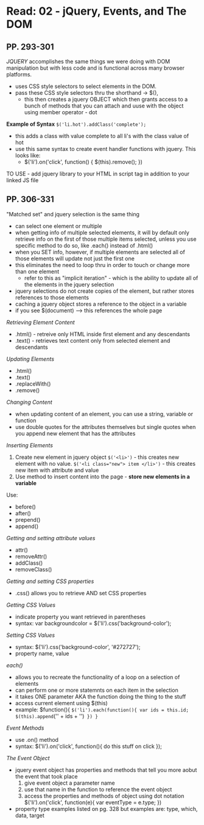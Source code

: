 # Read: 02 - jQuery, Events, and The DOM

## PP. 293-301

*JQUERY* accomplishes the same things we were doing with DOM manipulation but with less code and is functional across many browser platforms.
- uses CSS style selectors to select elements in the DOM.
- pass these CSS style selectors thru the shorthand -> $(), 
  - this then creates a jquery OBJECT which then grants access to a bunch of methods that you can attach and uuse with the object using member operator - dot

**Example of Syntax**
`$('li.hot').addClass('complete');`
  - this adds a class with value complete to all li's with the class value of hot
  - use this same syntax to create event handler functions with jquery. This looks like: 
    - $('li').on('click', function() {
      $(this).remove();
    })

TO USE - add jquery library to your HTML in script tag in addition to your linked JS file

## PP. 306-331
"Matched set" and jquery selection is the same thing
  - can select one element or multiple
  - when getting info of multiple selected elements, it will by default only retrieve info on the first of those multiple items selected, unless you use specific method to do so, like .each() instead of .html()
  - when you SET info, however, if multiple elements are selected all of those elements will update not just the first one
  - this eliminates the need to loop thru in order to touch or change more than one element
      - refer to this as "implicit iteration" - which is the ability to update all of the elements in the jquery selection
  - jquery selections do not create copies of the element, but rather stores references to those elements
  - caching a jquery object stores a reference to the object in a variable
  - if you see $(document) --> this references the whole page

*Retrieving Element Content* 
  - .html() - retreive only HTML inside first element and any descendants
  - .text() - retrieves text content only from selected element and descendants

*Updating Elements* 
  - .html()
  - .text()
  - .replaceWith()
  - .remove()

*Changing Content* 
  - when updating content of an element, you can use a string, variable or function
  - use double quotes for the attributes themselves but single quotes when you append new element that has the attributes

*Inserting Elements*
  1. Create new element in jquery object `$('<li>')` - this creates new element with no value. `$('<li class="new"> item </li>')` - this creates new item with attribute and value
  2. Use method to insert content into the page
    - **store new elements in a variable**
  
  Use: 
  - before()
  - after()
  - prepend()
  - append()

*Getting and setting attribute values*
  - attr()
  - removeAttr()
  - addClass()
  - removeClass()

*Getting and setting CSS properties*
  - .css() allows you to retrieve AND set CSS properties

*Getting CSS Values*
  - indicate property you want retrieved in parentheses
  - syntax: var backgroundcolor = $('li').css('background-color');

*Setting CSS Values*
  - syntax: $('li').css('background-color', '#272727');
  - property name, value

*each()* 
  - allows you to recreate the functionality of a loop on a selection of elements
  - can perform one or more statemnts on each item in the selection
  - it takes ONE parameter AKA the function doing the thing to the stuff
  - access current element using $(this)
  - example: 
    $function(){
      `$('li').each(function(){
        var ids = this.id;
        $(this).append`('<span class="order">' + ids + '</span>')`
      })
    }`

*Event Methods*
  - use .on() method
  - syntax: 
      $('li').on('click', function(){
        do this stuff on click
      });

*The Event Object*
  - jquery event object has properties and methods that tell you more aobut the event that took place
    1. give event object a parameter name
    2. use that name in the function to reference the event object
    3. access the properties and methods of object using dot notation
        $('li').on('click', function(e){
          var eventType = e.type;
        })
  - property type examples listed on pg. 328 but examples are: type, which, data, target 